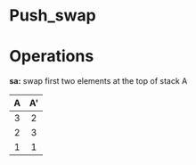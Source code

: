 # Push_swap

# Operations

**sa:** swap first two elements at the top of stack A

| A | A' |
|:----:|:----:|
| 3 | 2 | <--\
| 2 | 3 | <--/
| 1 | 1 |

